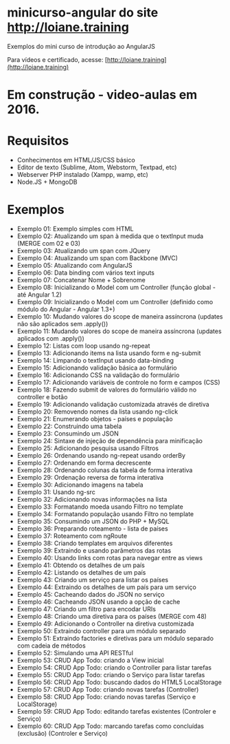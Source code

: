 # minicurso-angular do site http://loiane.training

Exemplos do mini curso de introdução ao AngularJS

Para vídeos e certificado, acesse: [http://loiane.training](http://loiane.training)

# Em construção - video-aulas em 2016.

# Requisitos
* Conhecimentos em HTML/JS/CSS básico
* Editor de texto (Sublime, Atom, Webstorm, Textpad, etc)
* Webserver PHP instalado (Xampp, wamp, etc)
* Node.JS + MongoDB

# Exemplos
* Exemplo 01: Exemplo simples com HTML
* Exemplo 02: Atualizando um span à medida que o textInput muda (MERGE com 02 e 03)
* Exemplo 03: Atualizando um span com JQuery
* Exemplo 04: Atualizando um span com Backbone (MVC)
* Exemplo 05: Atualizando com AngularJS
* Exemplo 06: Data binding com vários text inputs
* Exemplo 07: Concatenar Nome + Sobrenome
* Exemplo 08: Inicializando o Model com um Controller (função global - até Angular 1.2)
* Exemplo 09: Inicializando o Model com um Controller (definido como módulo do Angular - Angular 1.3+)
* Exemplo 10: Mudando valores do scope de maneira assíncrona (updates não são aplicados sem .apply())
* Exemplo 11: Mudando valores do scope de maneira assíncrona (updates aplicados com .apply())
* Exemplo 12: Listas com loop usando ng-repeat
* Exemplo 13: Adicionando items na lista usando form e ng-submit
* Exemplo 14: Limpando o textInput usando data-binding
* Exemplo 15: Adicionando validação básica ao formulário
* Exemplo 16: Adicionando CSS na validação do formulário
* Exemplo 17: Adicionando variáveis de controle no form e campos (CSS)
* Exemplo 18: Fazendo submit de valores do formulário válido no controller e botão
* Exemplo 19: Adicionando validação customizada através de diretiva
* Exemplo 20: Removendo nomes da lista usando ng-click
* Exemplo 21: Enumerando objetos - países e população
* Exemplo 22: Construindo uma tabela
* Exemplo 23: Consumindo um JSON
* Exemplo 24: Sintaxe de injeção de dependência para minificação
* Exemplo 25: Adicionando pesquisa usando Filtros
* Exemplo 26: Ordenando usando ng-repeat usando orderBy
* Exemplo 27: Ordenando em forma decrescente
* Exemplo 28: Ordenando colunas da tabela de forma interativa
* Exemplo 29: Ordenação reversa de forma interativa
* Exemplo 30: Adicionando imagens na tabela
* Exemplo 31: Usando ng-src
* Exemplo 32: Adicionando novas informações na lista
* Exemplo 33: Formatando moeda usando Filtro no template
* Exemplo 34: Formatando população usando Filtro no template
* Exemplo 35: Consumindo um JSON do PHP + MySQL
* Exemplo 36: Preparando roteamento - lista de países
* Exemplo 37: Roteamento com ngRoute
* Exemplo 38: Criando templates em arquivos diferentes
* Exemplo 39: Extraindo e usando parâmetros das rotas
* Exemplo 40: Usando links com rotas para navegar entre as views
* Exemplo 41: Obtendo os detalhes de um país
* Exemplo 42: Listando os detalhes de um país
* Exemplo 43: Criando um serviço para listar os países
* Exemplo 44: Extraindo os detalhes de um país para um serviço
* Exemplo 45: Cacheando dados do JSON no serviço
* Exemplo 46: Cacheando JSON usando a opção de cache
* Exemplo 47: Criando um filtro para encodar URIs
* Exemplo 48: Criando uma diretiva para os países (MERGE com 48)
* Exemplo 49: Adicionando o Controller na diretiva customizada
* Exemplo 50: Extraindo controller para um módulo separado
* Exemplo 51: Extraindo factories e diretivas para um módulo separado com cadeia de métodos
* Exemplo 52: Simulando uma API RESTful
* Exemplo 53: CRUD App Todo: criando a View inicial
* Exemplo 54: CRUD App Todo: criando o Controller para listar tarefas
* Exemplo 55: CRUD App Todo: criando o Serviço para listar tarefas
* Exemplo 56: CRUD App Todo: buscando dados do HTML5 LocalStorage
* Exemplo 57: CRUD App Todo: criando novas tarefas (Controller)
* Exemplo 58: CRUD App Todo: criando novas tarefas (Serviço e LocalStorage)
* Exemplo 59: CRUD App Todo: editando tarefas existentes (Controler e Serviço)
* Exemplo 60: CRUD App Todo: marcando tarefas como concluídas (exclusão) (Controler e Serviço)
